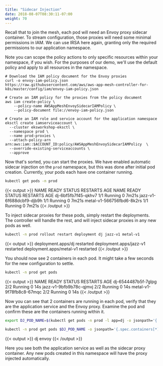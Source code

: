 ```yaml
---
title: "Sidecar Injection"
date: 2018-08-07T08:30:11-07:00
weight: 70
---
```


Recall that to join the mesh, each pod will need an Envoy proxy sidecar container. To stream configuration, those proxies will need some minimal permissions in IAM. We can use IRSA here again, granting only the required permissions to our application namespace.

Note you can scope the policy actions to only specific resources within your namespace, if you wish. For the purposes of our demo, we'll use the default policy and apply to all resources in the namespace.

```
# Download the IAM policy document for the Envoy proxies
curl -o envoy-iam-policy.json https://raw.githubusercontent.com/aws/aws-app-mesh-controller-for-k8s/master/config/iam/envoy-iam-policy.json

# Create an IAM policy for the proxies from the policy document
aws iam create-policy \
    --policy-name AWSAppMeshEnvoySidecarIAMPolicy \
    --policy-document file://envoy-iam-policy.json

# Create an IAM role and service account for the application namespace
eksctl create iamserviceaccount \
  --cluster eksworkshop-eksctl \
  --namespace prod \
  --name prod-proxies \
  --attach-policy-arn arn:aws:iam::$ACCOUNT_ID:policy/AWSAppMeshEnvoySidecarIAMPolicy  \
  --override-existing-serviceaccounts \
  --approve
```

Now that's sorted, you can start the proxies. We have enabled automatic sidecar injection on the `prod` namespace, but this was done after initial pod creation. Currently, your pods each have one container running.

```bash
kubectl get pods -n prod
```

{{< output >}}
NAME                        READY   STATUS    RESTARTS   AGE
NAME                        READY   STATUS    RESTARTS   AGE
dj-6bf5fb7f45-qkhv7         1/1     Running   0          7m21s
jazz-v1-6f688dcbf9-djb9h    1/1     Running   0          7m21s
metal-v1-566756fbd6-8k2rs   1/1     Running   0          7m21s
{{< /output >}}

To inject sidecar proxies for these pods, simply restart the deployments. The controller will handle the rest, and will inject sidecar proxies in any new pods as well.

```bash
kubectl -n prod rollout restart deployment dj jazz-v1 metal-v1
```

{{< output >}}
deployment.apps/dj restarted
deployment.apps/jazz-v1 restarted
deployment.apps/metal-v1 restarted
{{< /output >}}

You should now see 2 containers in each pod. It might take a few seconds for the new configuration to settle.

```bash
kubectl -n prod get pods
```

{{< output >}}
NAME                       READY   STATUS    RESTARTS   AGE
dj-6544487b5f-7glpg        2/2     Running   0          14s
jazz-v1-9bfb9b78c-qjmvj    2/2     Running   0          14s
metal-v1-9f78fb8c8-67mqc   2/2     Running   0          14s
{{< /output >}}

Now you can see that 2 containers are running in each pod, verify that they are the application service and the Envoy proxy. Examine the pod and confirm these are the containers running within it.

```bash
export DJ_POD_NAME=$(kubectl get pods -n prod -l app=dj -o jsonpath='{.items[].metadata.name}')

kubectl -n prod get pods $DJ_POD_NAME -o jsonpath='{.spec.containers[*].name}'
```

{{< output >}}
dj envoy
{{< /output >}}

Here you see both the application service as well as the sidecar proxy container. Any new pods created in this namespace will have the proxy injected automatically.

